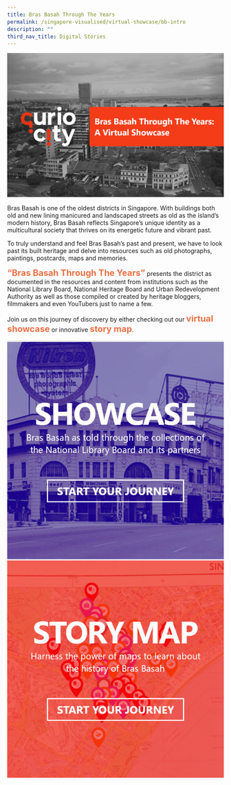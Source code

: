 ```yaml
---
title: Bras Basah Through The Years
permalink: /singapore-visualised/virtual-showcase/bb-intro
description: ""
third_nav_title: Digital Stories
---
```


![Alt text for image on Isomer site](/images/bb-showcase-cover.png)

Bras Basah is one of the oldest districts in Singapore. With buildings both old and new lining manicured and landscaped streets as old as the island’s modern history, Bras Basah reflects Singapore’s unique identity as a multicultural society that thrives on its energetic future and vibrant past. 

To truly understand and feel Bras Basah’s past and present, we have to look past its built heritage and delve into resources such as old photographs, paintings, postcards, maps and memories. 

<span style="font-weight: 700; font-size: 20px; font-style: normal; color:#eb7044">“Bras Basah Through The Years”</span> presents the district as documented in the resources and content from institutions such as the National Library Board, National Heritage Board and Urban Redevelopment Authority as well as those compiled or created by heritage bloggers, filmmakers and even YouTubers just to name a few.

Join us on this journey of discovery by either checking out our <span style="font-weight: 700; font-size: 20px; font-style: normal; color:#eb7044">virtual showcase</span> or innovative <span style="font-weight: 700; font-size: 20px; font-style: normal; color:#eb7044">story map</span>.

<div class="container__line padding--lg">
    <div class="row">
        <div class="col is-12" style="padding: 2px 0; background-color: #efefef;">
        </div>
    </div>
</div>

<div>
	<div class="row is-multiline">
	    <div class="col is-half-desktop is-half-tablet">
<a href="/singapore-visualised/virtual-showcase/bb-early"><img src="/images/showcase-journey.jpg" alt="image 2"></a>
	</div>
    <div class="col is-half-desktop is-half-tablet">
			<a href="https://nlb.geoicon.com/spatialdiscovery/storymaps/bras-basah-the-complete-story-map/index.html"><img src="/images/story-map-journey.jpg" alt="image 4"></a>
</div>
	</div> 
	</div>